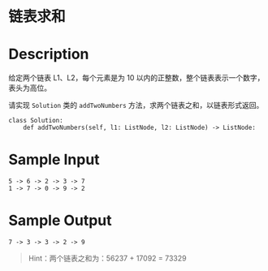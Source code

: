 # 链表求和

# Description
给定两个链表 L1、L2，每个元素是为 10 以内的正整数，整个链表表示一个数字，表头为高位。

请实现 `Solution` 类的 `addTwoNumbers` 方法，求两个链表之和，以链表形式返回。

```
class Solution:
    def addTwoNumbers(self, l1: ListNode, l2: ListNode) -> ListNode:
```

# Sample Input
```
5 -> 6 -> 2 -> 3 -> 7
1 -> 7 -> 0 -> 9 -> 2
```

# Sample Output
```
7 -> 3 -> 3 -> 2 -> 9
```

> Hint：两个链表之和为：56237 + 17092 = 73329